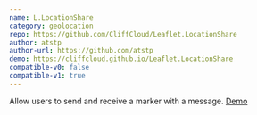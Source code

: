 ```yaml
---
name: L.LocationShare
category: geolocation
repo: https://github.com/CliffCloud/Leaflet.LocationShare
author: atstp
author-url: https://github.com/atstp
demo: https://cliffcloud.github.io/Leaflet.LocationShare
compatible-v0: false
compatible-v1: true
---
```


Allow users to send and receive a marker with a message.			<a href="https://cliffcloud.github.io/Leaflet.LocationShare"> Demo</a>
